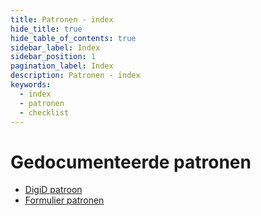 ```yaml
---
title: Patronen - index
hide_title: true
hide_table_of_contents: true
sidebar_label: Index
sidebar_position: 1
pagination_label: Index
description: Patronen - index
keywords:
  - index
  - patronen
  - checklist
---
```


<!-- DEZE PAGINA ALS MDX MET MOOI DESIGN? -->

# Gedocumenteerde patronen

- [DigiD patroon](02-digid.md)
- [Formulier patronen](03-formulieren/README.md)
